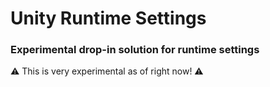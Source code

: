 # Unity Runtime Settings
### Experimental drop-in solution for runtime settings

⚠ This is very experimental as of right now! ⚠